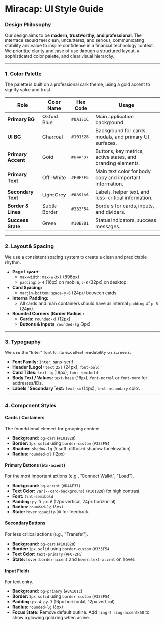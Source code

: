 # Miracap: UI Style Guide

### Design Philosophy
Our design aims to be **modern, trustworthy, and professional**. The interface should feel clean, uncluttered, and serious, communicating stability and value to inspire confidence in a financial technology context. We prioritize clarity and ease of use through a structured layout, a sophisticated color palette, and clear visual hierarchy.

---

### 1. Color Palette
The palette is built on a professional dark theme, using a gold accent to signify value and trust.

| Role                 | Color Name       | Hex Code  | Usage                                                      |
| -------------------- | ---------------- | --------- | ---------------------------------------------------------- |
| **Primary BG** | Oxford Blue      | `#0A101C` | Main application background.                               |
| **UI BG** | Charcoal         | `#101828` | Background for cards, modals, and primary UI surfaces.     |
| **Primary Accent** | Gold             | `#D4AF37` | Buttons, key metrics, active states, and branding elements.|
| **Primary Text** | Off-White        | `#F0F2F5` | Main text color for body copy and important information.   |
| **Secondary Text** | Light Grey       | `#8A94A6` | Labels, helper text, and less-critical information.        |
| **Border & Lines** | Subtle Border    | `#333F54` | Borders for cards, inputs, and dividers.                   |
| **Success State** | Green            | `#10B981` | Status indicators, success messages.                       |

---

### 2. Layout & Spacing
We use a consistent spacing system to create a clean and predictable rhythm.

* **Page Layout:**
    * `max-width`: `max-w-3xl` (896px)
    * `padding`: `p-4` (16px) on mobile, `p-8` (32px) on desktop.
* **Card Spacing:**
    * `margin-bottom`: `space-y-6` (24px) between cards.
* **Internal Padding:**
    * All cards and main containers should have an internal `padding` of `p-6` (24px).
* **Rounded Corners (Border Radius):**
    * **Cards:** `rounded-xl` (12px)
    * **Buttons & Inputs:** `rounded-lg` (8px)

---

### 3. Typography
We use the "Inter" font for its excellent readability on screens.

* **Font Family:** `Inter`, sans-serif
* **Header (Logo):** `text-2xl` (24px), `font-bold`
* **Card Titles:** `text-lg` (18px), `font-semibold`
* **Body Text / Values:** `text-base` (16px), `font-normal` or `font-mono` for addresses/IDs.
* **Labels / Secondary Text:** `text-sm` (14px), `text-secondary` color.

---

### 4. Component Styles

#### **Cards / Containers**
The foundational element for grouping content.
* **Background:** `bg-card` (`#101828`)
* **Border:** `1px solid` using `border-custom` (`#333F54`)
* **Shadow:** `shadow-lg` (A soft, diffused shadow for elevation)
* **Radius:** `rounded-xl` (12px)

#### **Primary Buttons (`btn-accent`)**
For the most important actions (e.g., "Connect Wallet", "Load").
* **Background:** `bg-accent` (`#D4AF37`)
* **Text Color:** `var(--card-background)` (`#101828`) for high contrast.
* **Font:** `font-semibold`
* **Padding:** `py-3 px-6` (12px vertical, 24px horizontal)
* **Radius:** `rounded-lg` (8px)
* **State:** `hover:opacity-90` for feedback.

#### **Secondary Buttons**
For less critical actions (e.g., "Transfer").
* **Background:** `bg-card` (`#101828`)
* **Border:** `1px solid` using `border-custom` (`#333F54`)
* **Text Color:** `text-primary` (`#F0F2F5`)
* **State:** `hover:border-accent` and `hover:text-accent` on hover.

#### **Input Fields**
For text entry.
* **Background:** `bg-primary` (`#0A101C`)
* **Border:** `1px solid` using `border-custom` (`#333F54`)
* **Padding:** `px-4 py-3` (16px horizontal, 12px vertical)
* **Radius:** `rounded-lg` (8px)
* **Focus State:** Remove default outline. Add `ring-2 ring-accent/50` to show a glowing gold ring when active.